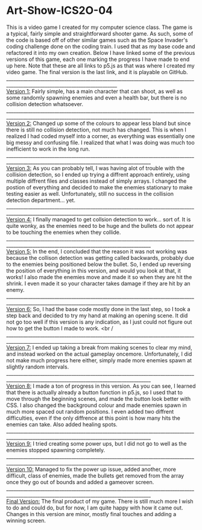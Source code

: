 # Art-Show-ICS2O-04
This is a video game I created for my computer science class. The game is a typical, fairly simple and straightforward shooter game. As such, some of the code is based off of other similar games such as the Space Invader's coding challenge done on the coding train. I used that as my base code and refactored it into my own creation. Below I have linked some of the previous versions of this game, each one marking the progress I have made to end up here. Note that these are all links to p5.js as that was where I created my video game. The final version is the last link, and it is playable on GitHub. <br />
____________________________________________________________________________________________________________________________ <br />
[Version 1:](https://editor.p5js.org/vbala3/sketches/MAaq9-ucX) Fairly simple, has a main character that can shoot, as well as some randomly spawning enemies and even a health bar, but there is no collision detection whatsoever. <br />
__________________________________________________________________________________________________________________________________________ <br />
[Version 2:](https://editor.p5js.org/vbala3/sketches/9WUVEYQWr) Changed up some of the colours to appear less bland but since there is still no collision detection, not much has changed. This is when I realized I had coded myself into a corner, as everything was essentially one big messy and confusing file. I realized that what I was doing was much too inefficient to work in the long run. <br />
__________________________________________________________________________________________________________________________________________ <br />
[Version 3:](https://editor.p5js.org/vbala3/sketches/m6SIpJ7Dp) As you can probably tell, I was having alot of trouble with the collision detection, so I ended up trying a diffrent approach entirely, using multiple diffrent files and classes instead of simply arrays. I changed the postion of everything and decided to make the enemies stationary to make testing easier as well. Unfortunately, still no success in the collision detection department... yet. <br />
__________________________________________________________________________________________________________________________________________ <br />
[Version 4:](https://editor.p5js.org/vbala3/sketches/oMZtio91y) I finally managed to get collsion detection to work... sort of. It is quite wonky, as the enemies need to be huge and the bullets do not appear to be touching the enemies when they collide. <br />
__________________________________________________________________________________________________________________________________________ <br />
[Version 5:](https://editor.p5js.org/vbala3/sketches/1_kFt0Iu1) In the end, I concluded that the reason it was not working was because the collison detection was getting called backwards, probably due to the enemies being positioned below the bullet. So, I ended up reversing the position of everything in this version, and would you look at that, it works! I also made the enemies move and made it so when they are hit the shrink. I even made it so your character takes damage if they are hit by an enemy. <br />
__________________________________________________________________________________________________________________________________________ <br />
[Version 6:](https://editor.p5js.org/vbala3/sketches/RwvhMe8k7) So, I had the base code mostly done in the last step, so I took a step back and decided to try my hand at making an opening scene. It did not go too well if this version is any indication, as I just could not figure out how to get the button I made to work. <br /
__________________________________________________________________________________________________________________________________________ <br />
[Version 7:](https://editor.p5js.org/vbala3/sketches/P6-1hbc0M) I ended up taking a break from making scenes to clear my mind, and instead worked on the actual gameplay oncemore. Unfortunately, I did not make much progress here either, simply made more enemies spawn at slightly random intervals. <br />
__________________________________________________________________________________________________________________________________________ <br />
[Version 8:](https://editor.p5js.org/vbala3/sketches/eSjSWUN0Y) I made a ton of progress in this version. As you can see, I learned that there is actually already a button function in p5.js, so I used that to move through the beginning scenes, and made the button look better with CSS. I also changed the background colour and made enemies spawn in much more spaced out random positions. I even added two diffrent difficulties, even if the only diffrence at this point is how many hits the enemies can take. Also added healing spots. <br />
__________________________________________________________________________________________________________________________________________ <br />
[Version 9:](https://editor.p5js.org/vbala3/sketches/W7u3jSfq_) I tried creating some power ups, but I did not go to well as the enemies stopped spawning completely. <br />
__________________________________________________________________________________________________________________________________________ <br />
[Version 10:](https://editor.p5js.org/vbala3/sketches/WwnWBuNVr) Managed to fix the power up issue, added another, more difficult, class of enemies, made the bullets get removed from the array once they go out of bounds and added a gameover screen. <br />
__________________________________________________________________________________________________________________________________________ <br />
[Final Version:](https://vbala3.github.io/Art-Show-ICS2O-04/) The final product of my game. There is still much more I wish to do and could do, but for now, I am quite happy with how it came out. Changes in this version are minor, mostly final touches and adding a winning screen. <br />
